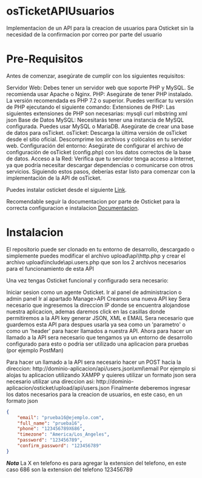 # osTicketAPIUsuarios
Implementacion de un API para la creacion de usuarios para Osticket sin la necesidad de la confirmacion por correo por parte del usuario
# Pre-Requisitos
Antes de comenzar, asegúrate de cumplir con los siguientes requisitos:

Servidor Web: Debes tener un servidor web que soporte PHP y MySQL. Se recomienda usar Apache o Nginx.
PHP: Asegúrate de tener PHP instalado. La versión recomendada es PHP 7.2 o superior. Puedes verificar tu versión de PHP ejecutando el siguiente comando:
Extensiones de PHP: Las siguientes extensiones de PHP son necesarias:
mysqli
curl
mbstring
xml
json
Base de Datos MySQL: Necesitarás tener una instancia de MySQL configurada. Puedes usar MySQL o MariaDB. Asegúrate de crear una base de datos para osTicket.
osTicket: Descarga la última versión de osTicket desde el sitio oficial. Descomprime los archivos y colócalos en tu servidor web.
Configuración del entorno: Asegúrate de configurar el archivo de configuración de osTicket (config.php) con los datos correctos de la base de datos.
Acceso a la Red: Verifica que tu servidor tenga acceso a Internet, ya que podría necesitar descargar dependencias o comunicarse con otros servicios.
Siguiendo estos pasos, deberías estar listo para comenzar con la implementación de la API de osTicket.

Puedes instalar osticket desde el siguiente [Link](https://osticket.com/download/).

Recomendable seguir la documentacion por parte de Osticket para la correcta configuracion e instalacion [Documentacion](https://docs.osticket.com/en/latest/Getting%20Started/Installation.html).
# Instalacion
El repositorio puede ser clonado en tu entorno de desarrollo, descargado o simplemente puedes modificar el archivo upload\api\http.php y crear el archivo upload\include\api.users.php que son los 2 archivos necesarios para el funcionamiento de esta API

Una vez tengas Osticket funcional y configurado sera necesario:

Iniciar sesion como un agente Osticket.
Ir al panel de administracion o admin panel
Ir al apartado Manage>API
Creamos una nueva API key
Sera necesario que ingresemos la direccion IP donde se encuentra alojandose nuestra aplicacion, ademas daremos click en las casillas donde permitiremos a la API key generar JSON, XML e EMAIL
Sera necesario que guardemos esta API para despues usarla ya sea como un 'parametro' o como un 'header' para hacer llamados a nuestra API.
Ahora para hacer un llamado a la API sera necesario que tengamos ya un entorno de desarrollo configurado para esto o podria ser utilizado una aplicacion para pruebas (por ejemplo PostMan)

Para hacer un llamado a la API sera necesario hacer un POST hacia la direccion: http://dominio-aplicacion/api/users.json\xml\email
Por ejemplo si alojas tu aplicacion utilizando XAMPP y quieres utilizar un formato json sera necesario utilizar una direccion asi: http://dominio-aplicacion/osticket/upload/api/users.json
Finalmente deberemos ingresar los datos necesarios para la creacion de usuarios, en este caso, en un formato json
``` json
{ 
    "email": "prueba16@ejemplo.com",
    "full_name": "prueba16",
    "phone": "123456789X686",
    "timezone": "America/Los_Angeles",
    "password": "123456789",
    "confirm_password": "123456789"
}
```
***Nota*** La X en telefono es para agregar la extension del telefono, en este caso 686 son la extension del telefono 123456789
